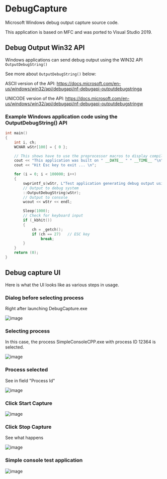 # DebugCapture
Microsoft Windows debug output capture source code. 

This application is based on MFC and was ported to Visual Studio 2019. 

## Debug Output Win32 API

Windows applications can send debug output using the WIN32 API `OutputDebugString()`

See more about `OutputDebugString()` below:

ASCII version of the API: 
https://docs.microsoft.com/en-us/windows/win32/api/debugapi/nf-debugapi-outputdebugstringa 

UNICODE version of the API: 
https://docs.microsoft.com/en-us/windows/win32/api/debugapi/nf-debugapi-outputdebugstringw 

### Example Windows application code using the OutputDebugString() API
```cpp
int main()
{
    int i, ch;
    WCHAR wStr[100] = { 0 };

    // This shows have to use the preprocessor macros to display compilation DATE and TIME
    cout << "This application was built on " __DATE__ " " __TIME__ "\n";
    cout << "Hit Esc key to exit ... \n";

    for (i = 0; i < 100000; i++)
    {
        swprintf_s(wStr, L"Test application generating debug output using OutputDebugString()  loop count (%u)", i);
        // Output to debug system
        ::OutputDebugString(wStr);
        // Output to console
        wcout << wStr << endl;

        Sleep(1000);
        // Check for keyboard input
        if (_kbhit())
        {
            ch = _getch();
            if (ch == 27)   // ESC key
                break;
        }
    }
    return (0);
}
```


## Debug capture UI
Here is what the UI looks like as various steps in usage.

### Dialog before selecting process
Right after launching DebugCapture.exe

![image](https://user-images.githubusercontent.com/16089554/160298432-64158cfb-3c6e-4d32-9456-1dfc1a462a7b.png)

### Selecting process

In this case, the process SimpleConsoleCPP.exe with process ID 12364 is selected. 

![image](https://user-images.githubusercontent.com/16089554/160298492-a8223038-ba98-422e-ab34-bcc6bd18845d.png)

### Process selected

See in field "Process Id"

![image](https://user-images.githubusercontent.com/16089554/160298518-573104c2-a3b5-4787-8e23-56c477db1387.png)

### Click Start Capture


![image](https://user-images.githubusercontent.com/16089554/160298529-04039ecf-16ff-4d5b-af68-c9655eb4770d.png)


### Click Stop Capture

See what happens

![image](https://user-images.githubusercontent.com/16089554/160298565-25b0c771-b5ba-4697-8004-eed3600b25a8.png)

### Simple console test application

![image](https://user-images.githubusercontent.com/16089554/160298744-7ab11170-0048-43f2-96b7-78d67c2d3950.png)




